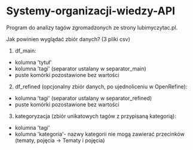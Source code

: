 # Systemy-organizacji-wiedzy-API
Program do analizy tagów zgromadzonych ze strony lubimyczytac.pl.

Jak powinien wyglądać zbiór danych? (3 pliki csv)

1. df_main:
* kolumna 'tytuł'
* kolumna 'tagi' (separator ustalany w separator_main)
* puste komórki pozostawione bez wartości

2. df_refined (opcjonalny zbiór danych, po ujednoliceniu w OpenRefine):
* kolumna 'tagi' (separator ustalany w separator_refined)
* puste komórki pozostawione bez wartości

3. kategoryzacja (zbiór unikatowych tagów z przypisaną kategorią):
* kolumna 'tagi'
* kolumna 'kategoria'- nazwy kategorii nie mogą zawierać przecinków (tematy, pojęcia -> Tematy i pojęcia)
